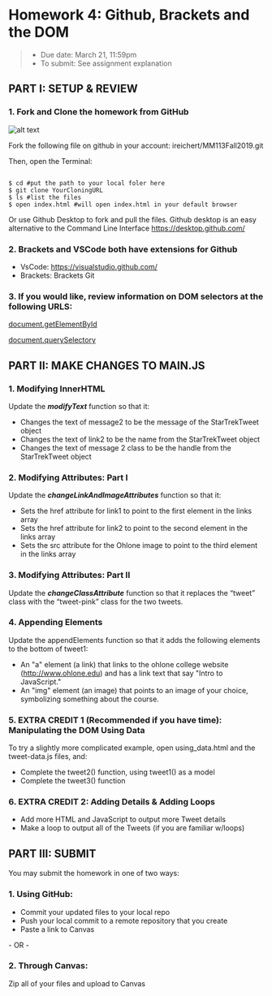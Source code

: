 # Homework 4: Github, Brackets and the DOM
> * Due date: March 21, 11:59pm
> * To submit: See assignment explanation


## PART I: SETUP & REVIEW

### 1. Fork and Clone the homework from GitHub
![alt text](https://github.com/ireichert/MM113Fall2019/blob/master/SampleFiles/images/Bootcamp-Fork.png)


Fork the following file on github in your account: ireichert/MM113Fall2019.git

Then, open the Terminal:
```

$ cd #put the path to your local foler here
$ git clone YourCloningURL
$ ls #list the files
$ open index.html #will open index.html in your default browser
```

Or use Github Desktop to fork and pull the files. Github desktop is an easy alternative to the Command Line Interface
https://desktop.github.com/


### 2. Brackets and VSCode both have extensions for Github

* VsCode: https://visualstudio.github.com/
* Brackets:  Brackets Git

### 3. If you would like, review information on DOM selectors at the following URLS:

[document.getElementById](https://developer.mozilla.org/en-US/docs/Web/API/Document/getElementById)

[document.querySelectory](https://developer.mozilla.org/en-US/docs/Web/API/Document/querySelector)


## PART II: MAKE CHANGES TO MAIN.JS
### 1. Modifying InnerHTML
Update the ***modifyText*** function so that it:
* Changes the text of message2 to be the message of the StarTrekTweet object
* Changes the text of link2 to be the name from the StarTrekTweet object
* Changes the text of message 2 class to be the handle from the StarTrekTweet object



### 2. Modifying Attributes: Part I
Update the ***changeLinkAndImageAttributes*** function so that it:
* Sets the href attribute for link1 to point to the first element in the links array
* Sets the href attribute for link2 to point to the second element in the links array
* Sets the src attribute for the Ohlone image to point to the third element in the links array


### 3. Modifying Attributes: Part II
Update the ***changeClassAttribute*** function so that it replaces the “tweet” class with the “tweet-pink” class for the two tweets.

### 4. Appending Elements
Update the appendElements function so that it adds the following elements to the bottom of tweet1:
* An "a" element (a link) that links to the ohlone college website (http://www.ohlone.edu) and has a link text that say "Intro to JavaScript."
* An "img" element (an image) that points to an image of your choice, symbolizing something about the course.

### 5. EXTRA CREDIT 1 (Recommended if you have time): Manipulating the DOM Using Data
To try a slightly more complicated example, open using_data.html and the tweet-data.js files, and:

* Complete the tweet2() function, using tweet1() as a model
* Complete the tweet3() function

### 6. EXTRA CREDIT 2: Adding Details & Adding Loops

* Add more HTML and JavaScript to output more Tweet details
* Make a loop to output all of the Tweets (if you are familiar w/loops)

## PART III: SUBMIT
You may submit the homework in one of two ways:

### 1. Using GitHub:
* Commit your updated files to your local repo
* Push your local commit to a remote repository that you create
* Paste a link to Canvas

\- OR -

### 2. Through Canvas:
Zip all of your files and upload to Canvas
